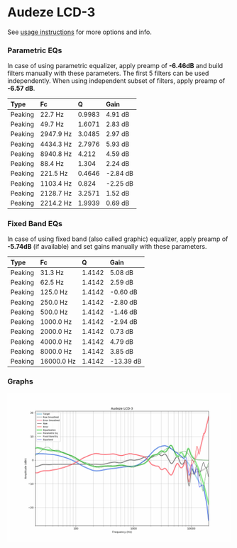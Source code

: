 # Audeze LCD-3
See [usage instructions](https://github.com/jaakkopasanen/AutoEq#usage) for more options and info.

### Parametric EQs
In case of using parametric equalizer, apply preamp of **-6.46dB** and build filters manually
with these parameters. The first 5 filters can be used independently.
When using independent subset of filters, apply preamp of **-6.57 dB**.

| Type    | Fc        |      Q | Gain     |
|:--------|:----------|:-------|:---------|
| Peaking | 22.7 Hz   | 0.9983 | 4.91 dB  |
| Peaking | 49.7 Hz   | 1.6071 | 2.83 dB  |
| Peaking | 2947.9 Hz | 3.0485 | 2.97 dB  |
| Peaking | 4434.3 Hz | 2.7976 | 5.93 dB  |
| Peaking | 8940.8 Hz | 4.212  | 4.59 dB  |
| Peaking | 88.4 Hz   | 1.304  | 2.24 dB  |
| Peaking | 221.5 Hz  | 0.4646 | -2.84 dB |
| Peaking | 1103.4 Hz | 0.824  | -2.25 dB |
| Peaking | 2128.7 Hz | 3.2571 | 1.52 dB  |
| Peaking | 2214.2 Hz | 1.9939 | 0.69 dB  |

### Fixed Band EQs
In case of using fixed band (also called graphic) equalizer, apply preamp of **-5.74dB**
(if available) and set gains manually with these parameters.

| Type    | Fc         |      Q | Gain      |
|:--------|:-----------|:-------|:----------|
| Peaking | 31.3 Hz    | 1.4142 | 5.08 dB   |
| Peaking | 62.5 Hz    | 1.4142 | 2.59 dB   |
| Peaking | 125.0 Hz   | 1.4142 | -0.60 dB  |
| Peaking | 250.0 Hz   | 1.4142 | -2.80 dB  |
| Peaking | 500.0 Hz   | 1.4142 | -1.46 dB  |
| Peaking | 1000.0 Hz  | 1.4142 | -2.94 dB  |
| Peaking | 2000.0 Hz  | 1.4142 | 0.73 dB   |
| Peaking | 4000.0 Hz  | 1.4142 | 4.79 dB   |
| Peaking | 8000.0 Hz  | 1.4142 | 3.85 dB   |
| Peaking | 16000.0 Hz | 1.4142 | -13.39 dB |

### Graphs
![](./Audeze%20LCD-3.png)